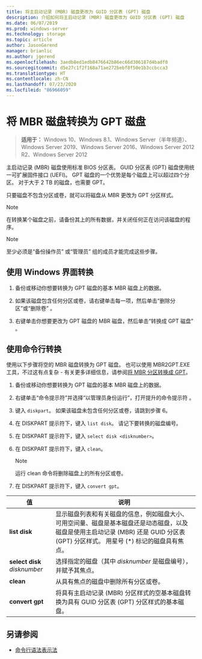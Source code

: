 ```yaml
---
title: 将主启动记录 (MBR) 磁盘更改为 GUID 分区表 (GPT) 磁盘
description: 介绍如何将主启动记录 (MBR) 磁盘更改为 GUID 分区表 (GPT) 磁盘
ms.date: 06/07/2019
ms.prod: windows-server
ms.technology: storage
ms.topic: article
author: JasonGerend
manager: brianlic
ms.author: jgerend
ms.openlocfilehash: 3aedb8ed1edb8476642b86ec66d306187d4badf0
ms.sourcegitcommit: d5e27c1f2f168a71ae272bebf8f50e1b3ccbcca3
ms.translationtype: HT
ms.contentlocale: zh-CN
ms.lasthandoff: 07/23/2020
ms.locfileid: "86966059"
---
```

# <a name="convert-an-mbr-disk-into-a-gpt-disk"></a>将 MBR 磁盘转换为 GPT 磁盘

> **适用于：** Windows 10、Windows 8.1、Windows Server（半年频道）、Windows Server 2019、Windows Server 2016、Windows Server 2012 R2、Windows Server 2012

主启动记录 (MBR) 磁盘使用标准 BIOS 分区表。 GUID 分区表 (GPT) 磁盘使用统一可扩展固件接口 (UEFI)。 GPT 磁盘的一个优势是每个磁盘上可以超过四个分区。 对于大于 2 TB 的磁盘，也需要 GPT。

只要磁盘不包含分区或卷，就可以将磁盘从 MBR 更改为 GPT 分区样式。

> [!NOTE]
> 在转换某个磁盘之前，请备份其上的所有数据，并关闭任何正在访问该磁盘的程序。

> [!NOTE]
> 至少必须是“备份操作员”  或“管理员”  组的成员才能完成这些步骤。

## <a name="converting-using-the-windows-interface"></a>使用 Windows 界面转换

1.  备份或移动你想要转换为 GPT 磁盘的基本 MBR 磁盘上的数据。

2.  如果该磁盘包含任何分区或卷，请右键单击每一项，然后单击“删除分区”或“删除卷”   。

3.  右键单击你想要更改为 GPT 磁盘的 MBR 磁盘，然后单击“转换成 GPT 磁盘”  。

## <a name="converting-using-a-command-line"></a>使用命令行转换

使用以下步骤将空的 MBR 磁盘转换为 GPT 磁盘。 也可以使用 MBR2GPT.EXE 工具，不过这有点复杂 - 有关更多详细信息，请参阅[将 MBR 分区转换成 GPT](/windows/deployment/mbr-to-gpt)。

1.  备份或移动你想要转换为 GPT 磁盘的基本 MBR 磁盘上的数据。

2.  右键单击“命令提示符”并选择“以管理员身份运行”，打开提升的命令提示符   。

3. 键入 `diskpart`。 如果该磁盘未包含任何分区或卷，请跳到步骤 6。

4.  在 DISKPART  提示符下，键入 `list disk`。 请记下要转换的磁盘编号。

5.  在 DISKPART  提示符下，键入 `select disk <disknumber>`。

6.  在 DISKPART  提示符下，键入 `clean`。

    > [!NOTE]
    > 运行 clean  命令将删除磁盘上的所有分区或卷。

7.  在 DISKPART  提示符下，键入 `convert gpt`。

| 值  | 说明  |
| ----- | ---- |
| **list disk** | 显示磁盘列表和有关磁盘的信息，例如磁盘大小、可用空间量、磁盘是基本磁盘还是动态磁盘，以及磁盘是使用主启动记录 (MBR) 还是 GUID 分区表 (GPT) 分区样式。 用星号 (*) 标记的磁盘具有焦点。 |
| **select disk** *disknumber* | 选择指定的磁盘（其中 *disknumber* 是磁盘编号），并赋予其焦点。 |
| **clean** | 从具有焦点的磁盘中删除所有分区或卷。  |
| **convert gpt**| 将具有主启动记录 (MBR) 分区样式的空基本磁盘转换为具有 GUID 分区表 (GPT) 分区样式的基本磁盘。 |

## <a name="see-also"></a>另请参阅

-   [命令行语法表示法](/previous-versions/orphan-topics/ws.11/cc742449(v=ws.11))
